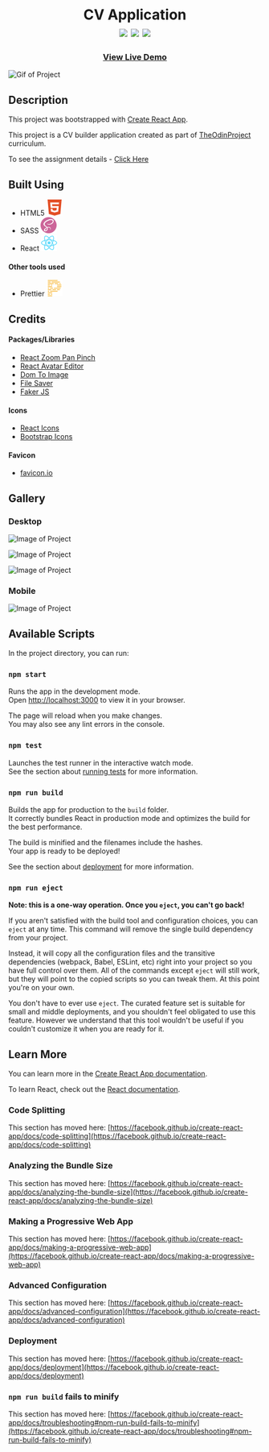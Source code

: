 <div  align=center>
	<h1>CV Application
	<br>
		<img src="https://img.shields.io/static/v1?label=&message=HTML&color=E34F26&style=for-the-badge&logo=HTML5&logoColor=white&logoWidth=&labelColor=&link=">
		<img src="https://img.shields.io/static/v1?label=&message=SASS&color=CC6699&style=for-the-badge&logo=sass&logoColor=FFF&logoWidth=&labelColor=&link=">
        <img src="https://img.shields.io/static/v1?label=&message=REact&color=61DAFB&style=for-the-badge&logo=REact&logoColor=black&logoWidth=&labelColor=&link=">
		<br>
	</h1>
	<h3><b><a href="https://clarasmyth.github.io/cv-application/">View Live Demo</a></b></h3>
</div>

![Gif of Project]()

## Description

This project was bootstrapped with [Create React App](https://github.com/facebook/create-react-app).

This project is a CV builder application created as part of [TheOdinProject](https://www.theodinproject.com) curriculum.

To see the assignment details - [Click Here](https://www.theodinproject.com/lessons/node-path-javascript-cv-application)

## Built Using

- HTML5 <img src="./readme-assets/html5.svg">
- SASS <img src="./readme-assets/sass.svg">
- React <img src="./readme-assets/react.svg">

#### Other tools used

- Prettier <img src="./readme-assets/prettier.svg">

## Credits

#### Packages/Libraries

- [React Zoom Pan Pinch](https://github.com/proNestorAps/react-zoom-pan-pinch)
- [React Avatar Editor](https://github.com/mosch/react-avatar-editor)
- [Dom To Image](https://github.com/tsayen/dom-to-image)
- [File Saver](https://github.com/eligrey/FileSaver.js)
- [Faker JS](https://github.com/faker-js/faker)

#### Icons

- [React Icons](https://github.com/react-icons/react-icons)
- [Bootstrap Icons](https://github.com/twbs/icons)

#### Favicon

- [favicon.io](https://favicon.io/)

## Gallery

### Desktop

![Image of Project]()

![Image of Project]()

![Image of Project]()

### Mobile

![Image of Project]()

## Available Scripts

In the project directory, you can run:

### `npm start`

Runs the app in the development mode.\
Open [http://localhost:3000](http://localhost:3000) to view it in your browser.

The page will reload when you make changes.\
You may also see any lint errors in the console.

### `npm test`

Launches the test runner in the interactive watch mode.\
See the section about [running tests](https://facebook.github.io/create-react-app/docs/running-tests) for more information.

### `npm run build`

Builds the app for production to the `build` folder.\
It correctly bundles React in production mode and optimizes the build for the best performance.

The build is minified and the filenames include the hashes.\
Your app is ready to be deployed!

See the section about [deployment](https://facebook.github.io/create-react-app/docs/deployment) for more information.

### `npm run eject`

**Note: this is a one-way operation. Once you `eject`, you can't go back!**

If you aren't satisfied with the build tool and configuration choices, you can `eject` at any time. This command will remove the single build dependency from your project.

Instead, it will copy all the configuration files and the transitive dependencies (webpack, Babel, ESLint, etc) right into your project so you have full control over them. All of the commands except `eject` will still work, but they will point to the copied scripts so you can tweak them. At this point you're on your own.

You don't have to ever use `eject`. The curated feature set is suitable for small and middle deployments, and you shouldn't feel obligated to use this feature. However we understand that this tool wouldn't be useful if you couldn't customize it when you are ready for it.

## Learn More

You can learn more in the [Create React App documentation](https://facebook.github.io/create-react-app/docs/getting-started).

To learn React, check out the [React documentation](https://reactjs.org/).

### Code Splitting

This section has moved here: [https://facebook.github.io/create-react-app/docs/code-splitting](https://facebook.github.io/create-react-app/docs/code-splitting)

### Analyzing the Bundle Size

This section has moved here: [https://facebook.github.io/create-react-app/docs/analyzing-the-bundle-size](https://facebook.github.io/create-react-app/docs/analyzing-the-bundle-size)

### Making a Progressive Web App

This section has moved here: [https://facebook.github.io/create-react-app/docs/making-a-progressive-web-app](https://facebook.github.io/create-react-app/docs/making-a-progressive-web-app)

### Advanced Configuration

This section has moved here: [https://facebook.github.io/create-react-app/docs/advanced-configuration](https://facebook.github.io/create-react-app/docs/advanced-configuration)

### Deployment

This section has moved here: [https://facebook.github.io/create-react-app/docs/deployment](https://facebook.github.io/create-react-app/docs/deployment)

### `npm run build` fails to minify

This section has moved here: [https://facebook.github.io/create-react-app/docs/troubleshooting#npm-run-build-fails-to-minify](https://facebook.github.io/create-react-app/docs/troubleshooting#npm-run-build-fails-to-minify)

